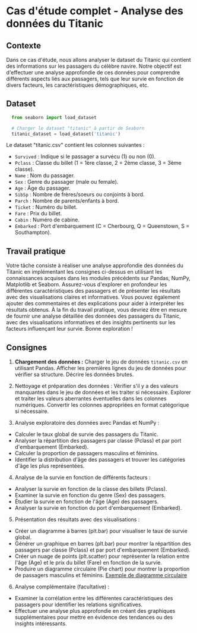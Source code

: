 # Cas d'étude complet - Analyse des données du Titanic
## Contexte
Dans ce cas d'étude, nous allons analyser le dataset du Titanic qui contient des informations sur les passagers du célèbre navire. Notre objectif est d'effectuer une analyse approfondie de ces données pour comprendre différents aspects liés aux passagers, tels que leur survie en fonction de divers facteurs, les caractéristiques démographiques, etc.
## Dataset
```python
  from seaborn import load_dataset

  # Charger le dataset "titanic" à partir de Seaborn
  titanic_dataset = load_dataset('titanic')
```
Le dataset "titanic.csv" contient les colonnes suivantes :

- `Survived` : Indique si le passager a survécu (1) ou non (0).
- `Pclass` : Classe du billet (1 = 1ère classe, 2 = 2ème classe, 3 = 3ème classe).
- `Name` : Nom du passager.
- `Sex` : Genre du passager (male ou female).
- `Age` : Âge du passager.
- `SibSp` : Nombre de frères/soeurs ou conjoints à bord.
- `Parch` : Nombre de parents/enfants à bord.
- `Ticket` : Numéro du billet.
- `Fare` : Prix du billet.
- `Cabin` : Numéro de cabine.
- `Embarked` : Port d'embarquement (C = Cherbourg, Q = Queenstown, S = Southampton).

## Travail pratique

Votre tâche consiste à réaliser une analyse approfondie des données du Titanic en implémentant les consignes ci-dessus en utilisant les connaissances acquises dans les modules précédents sur Pandas, NumPy, Matplotlib et Seaborn. Assurez-vous d'explorer en profondeur les différentes caractéristiques des passagers et de présenter les résultats avec des visualisations claires et informatives. Vous pouvez également ajouter des commentaires et des explications pour aider à interpréter les résultats obtenus.
À la fin du travail pratique, vous devriez être en mesure de fournir une analyse détaillée des données des passagers du Titanic, avec des visualisations informatives et des insights pertinents sur les facteurs influençant leur survie. Bonne exploration !

## Consignes
 
1. **Chargement des données :**
Charger le jeu de données `titanic.csv` en utilisant Pandas.
Afficher les premières lignes du jeu de données pour vérifier sa structure. Décrire les données brutes.

2. Nettoyage et préparation des données :
Vérifier s'il y a des valeurs manquantes dans le jeu de données et les traiter si nécessaire.
Explorer et traiter les valeurs aberrantes éventuelles dans les colonnes numériques.
Convertir les colonnes appropriées en format catégorique si nécessaire. 

3. Analyse exploratoire des données avec Pandas et NumPy :
  - Calculer le taux global de survie des passagers du Titanic.
  - Analyser la répartition des passagers par classe (Pclass) et par port d'embarquement (Embarked).
  - Calculer la proportion de passagers masculins et féminins.
  - Identifier la distribution d'âge des passagers et trouver les catégories d'âge les plus représentées.

4. Analyse de la survie en fonction de différents facteurs :
  - Analyser la survie en fonction de la classe des billets (Pclass). 
  - Examiner la survie en fonction du genre (Sex) des passagers.
  - Étudier la survie en fonction de l'âge (Age) des passagers.
  - Analyser la survie en fonction du port d'embarquement (Embarked).
  
5. Présentation des résultats avec des visualisations :
  - Créer un diagramme à barres (plt.bar) pour visualiser le taux de survie global.
  - Générer un graphique en barres (plt.bar) pour montrer la répartition des passagers par classe (Pclass) et par port d'embarquement (Embarked).
  - Créer un nuage de points (plt.scatter) pour représenter la relation entre l'âge (Age) et le prix du billet (Fare) en fonction de la survie.
  - Produire un diagramme circulaire (Pie chart) pour montrer la proportion de passagers masculins et féminins. [Exemple de diagramme circulaire](https://matplotlib.org/stable/gallery/pie_and_polar_charts/pie_features.html#sphx-glr-gallery-pie-and-polar-charts-pie-features-py)
  
6. Analyse complémentaire (facultative) :
  - Examiner la corrélation entre les différentes caractéristiques des passagers pour identifier les relations significatives.
  - Effectuer une analyse plus approfondie en créant des graphiques supplémentaires pour mettre en évidence des tendances ou des insights intéressants.
